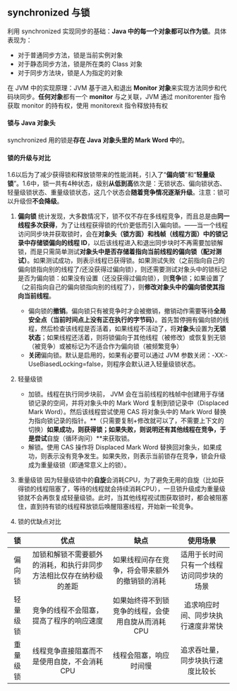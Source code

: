## synchronized 与锁
利用 synchronized 实现同步的基础：**Java 中的每一个对象都可以作为锁**。具体表现为：

- 对于普通同步方法，锁是当前实例对象
- 对于静态同步方法，锁是所在类的 Class 对象
- 对于同步方法块，锁是人为指定的对象

在 JVM 中的实现原理：JVM 基于进入和退出 **Monitor 对象**来实现方法同步和代码块同步。**任何对象**都有一个 **monitor** 与之关联，JVM 通过 monitorenter 指令获取 monitor 的持有权，使用 monitorexit 指令释放持有权

#### 锁与 Java 对象头
synchronized 用的锁是**存在 Java 对象头里的 Mark Word 中**的。

#### 锁的升级与对比
1.6以后为了减少获得锁和释放锁带来的性能消耗，引入了“**偏向锁**”和“**轻量级锁**”。1.6中，锁一共有4种状态，级别**从低到高**依次是：无锁状态、偏向锁状态、轻量级锁状态、重量级锁状态，这几个状态会**随着竞争情况逐渐升级**。注意：锁可以升级但**不会降级**。
1. **偏向锁**
统计发现，大多数情况下，锁不仅不存在多线程竞争，而且总是由**同一线程多次获得**，为了让线程获得锁的代价更低而引入偏向锁。——当一个线程访问同步块并获取锁时，会在**对象头（锁方面）**和**栈帧（线程方面）**中的锁记录中存储**锁偏向的线程 ID**，以后该线程进入和退出同步块时不再需要加锁解锁，而是只需简单测试**对象头中是否存储着指向当前线程的偏向锁（配对测试）**。如果测试成功，则表示线程已获得锁。如果测试失败（之前指向自己的偏向锁指向别的线程了/还没获得过偏向锁），则还需要测试对象头中的锁标记是否为偏向锁：如果没有设置（还没获得过偏向锁），则**竞争**锁；如果设置了（之前指向自己的偏向锁指向别的线程了），则**修改对象头中的偏向锁使其指向当前线程**。
    - 偏向锁的**撤销**。偏向锁只有被竞争时才会被撤销，撤销动作需要等待**全局安全点（当前时间点上没有正在执行的字节码）**。首先暂停拥有偏向锁的线程，然后检查该线程是否活着，如果线程不活动了，将**对象头**设置为**无锁状态**；如果线程还活着，则将锁偏向于其他线程（被修改）或恢复到无锁（被竞争）或被标记为不适合作为偏向锁（被频繁竞争）
    - **关闭**偏向锁。默认是启用的，如果有必要可以通过 JVM 参数关闭：-XX:-UseBiasedLocking=false，则程序会默认进入轻量级锁状态。

2. 轻量级锁
    - 加锁。线程在执行同步块前， JVM 会在当前线程的栈帧中创建用于存储锁记录的空间，并将对象头中的 Mark Word 复制到锁记录中（Displaced Mark Word）。然后该线程尝试使用 CAS 将对象头中的 Mark Word 替换为指向锁记录的指针。**（只需要复制+修改就可以了，不需要上下文的切换）**如果成功，则获得锁；如果失败，则说明还有其他线程在竞争，于是尝试**自旋（循环询问）**来获取锁。
    - 解锁。使用 CAS 操作将 Displaced Mark Word 替换回对象头，如果成功，则表示没有竞争发生。如果失败，则表示当前锁存在竞争，锁会升级成为重量级锁（即通常意义上的锁）。

3. 重量级锁
因为轻量级锁中的**自旋**会消耗CPU，为了避免无用的自旋（比如获得锁的线程阻塞了，等待的线程就会持续消耗CPU），一旦锁升级成为重量级锁就不会再恢复成轻量级锁。此时，当其他线程视试图获取锁时，都会被阻塞住，直到持有锁的线程释放锁后唤醒阻塞线程，开始新一轮竞争。

4. 锁的优缺点对比

|锁|优点|缺点|使用场景|
|:--:|:--:|:--:|:--:|
|偏向锁|加锁和解锁不需要额外的消耗，和执行非同步方法相比仅存在纳秒级的差距|如果线程间存在竞争，将会带来额外的撤销锁的消耗|适用于长时间只有一个线程访问同步块的场景|
|轻量级锁|竞争的线程不会阻塞，提高了程序的响应速度|如果始终得不到锁竞争的线程，会使用自旋从而消耗CPU|追求响应时间、同步块执行速度非常快|
|重量级锁|线程竞争直接阻塞而不是使用自旋，不会消耗CPU|线程会阻塞，响应时间慢|追求吞吐量，同步块执行速度比较长|
